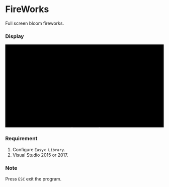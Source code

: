 # FireWorks

Full screen bloom fireworks.

### Display

![](https://github.com/leeyoshinari/FireWorks/blob/master/res/Animation.gif)

### Requirement

1. Configure `Easyx Library`.
2. Visual Studio 2015 or 2017.

### Note

Press `ESC` exit the program.
